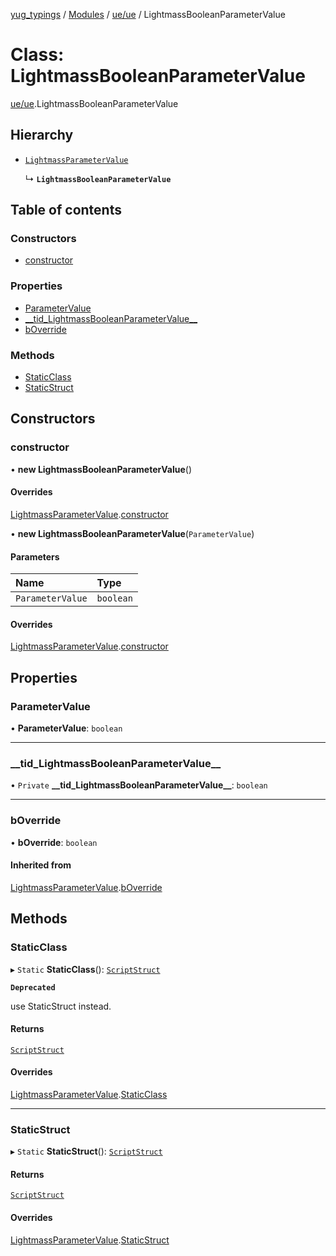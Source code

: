 [yug_typings](../README.md) / [Modules](../modules.md) / [ue/ue](../modules/ue_ue.md) / LightmassBooleanParameterValue

# Class: LightmassBooleanParameterValue

[ue/ue](../modules/ue_ue.md).LightmassBooleanParameterValue

## Hierarchy

- [`LightmassParameterValue`](ue_ue.LightmassParameterValue.md)

  ↳ **`LightmassBooleanParameterValue`**

## Table of contents

### Constructors

- [constructor](ue_ue.LightmassBooleanParameterValue.md#constructor)

### Properties

- [ParameterValue](ue_ue.LightmassBooleanParameterValue.md#parametervalue)
- [\_\_tid\_LightmassBooleanParameterValue\_\_](ue_ue.LightmassBooleanParameterValue.md#__tid_lightmassbooleanparametervalue__)
- [bOverride](ue_ue.LightmassBooleanParameterValue.md#boverride)

### Methods

- [StaticClass](ue_ue.LightmassBooleanParameterValue.md#staticclass)
- [StaticStruct](ue_ue.LightmassBooleanParameterValue.md#staticstruct)

## Constructors

### constructor

• **new LightmassBooleanParameterValue**()

#### Overrides

[LightmassParameterValue](ue_ue.LightmassParameterValue.md).[constructor](ue_ue.LightmassParameterValue.md#constructor)

• **new LightmassBooleanParameterValue**(`ParameterValue`)

#### Parameters

| Name | Type |
| :------ | :------ |
| `ParameterValue` | `boolean` |

#### Overrides

[LightmassParameterValue](ue_ue.LightmassParameterValue.md).[constructor](ue_ue.LightmassParameterValue.md#constructor)

## Properties

### ParameterValue

• **ParameterValue**: `boolean`

___

### \_\_tid\_LightmassBooleanParameterValue\_\_

• `Private` **\_\_tid\_LightmassBooleanParameterValue\_\_**: `boolean`

___

### bOverride

• **bOverride**: `boolean`

#### Inherited from

[LightmassParameterValue](ue_ue.LightmassParameterValue.md).[bOverride](ue_ue.LightmassParameterValue.md#boverride)

## Methods

### StaticClass

▸ `Static` **StaticClass**(): [`ScriptStruct`](ue_ue.ScriptStruct.md)

**`Deprecated`**

use StaticStruct instead.

#### Returns

[`ScriptStruct`](ue_ue.ScriptStruct.md)

#### Overrides

[LightmassParameterValue](ue_ue.LightmassParameterValue.md).[StaticClass](ue_ue.LightmassParameterValue.md#staticclass)

___

### StaticStruct

▸ `Static` **StaticStruct**(): [`ScriptStruct`](ue_ue.ScriptStruct.md)

#### Returns

[`ScriptStruct`](ue_ue.ScriptStruct.md)

#### Overrides

[LightmassParameterValue](ue_ue.LightmassParameterValue.md).[StaticStruct](ue_ue.LightmassParameterValue.md#staticstruct)
